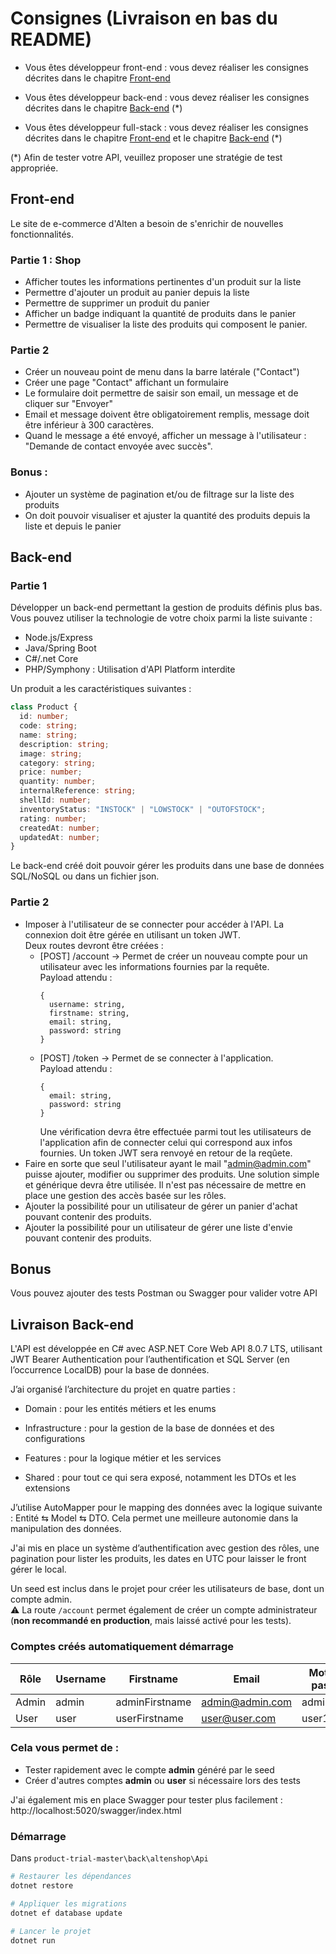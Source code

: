 # Consignes (Livraison en bas du README)

- Vous êtes développeur front-end : vous devez réaliser les consignes décrites dans le chapitre [Front-end](#Front-end)

- Vous êtes développeur back-end : vous devez réaliser les consignes décrites dans le chapitre [Back-end](#Back-end) (*)

- Vous êtes développeur full-stack : vous devez réaliser les consignes décrites dans le chapitre [Front-end](#Front-end) et le chapitre [Back-end](#Back-end) (*)

(*) Afin de tester votre API, veuillez proposer une stratégie de test appropriée.

## Front-end

Le site de e-commerce d'Alten a besoin de s'enrichir de nouvelles fonctionnalités.

### Partie 1 : Shop

- Afficher toutes les informations pertinentes d'un produit sur la liste
- Permettre d'ajouter un produit au panier depuis la liste 
- Permettre de supprimer un produit du panier
- Afficher un badge indiquant la quantité de produits dans le panier
- Permettre de visualiser la liste des produits qui composent le panier.

### Partie 2

- Créer un nouveau point de menu dans la barre latérale ("Contact")
- Créer une page "Contact" affichant un formulaire
- Le formulaire doit permettre de saisir son email, un message et de cliquer sur "Envoyer"
- Email et message doivent être obligatoirement remplis, message doit être inférieur à 300 caractères.
- Quand le message a été envoyé, afficher un message à l'utilisateur : "Demande de contact envoyée avec succès".

### Bonus : 

- Ajouter un système de pagination et/ou de filtrage sur la liste des produits
- On doit pouvoir visualiser et ajuster la quantité des produits depuis la liste et depuis le panier 

## Back-end

### Partie 1

Développer un back-end permettant la gestion de produits définis plus bas.
Vous pouvez utiliser la technologie de votre choix parmi la liste suivante :

- Node.js/Express
- Java/Spring Boot
- C#/.net Core
- PHP/Symphony : Utilisation d'API Platform interdite

Un produit a les caractéristiques suivantes : 

``` typescript
class Product {
  id: number;
  code: string;
  name: string;
  description: string;
  image: string;
  category: string;
  price: number;
  quantity: number;
  internalReference: string;
  shellId: number;
  inventoryStatus: "INSTOCK" | "LOWSTOCK" | "OUTOFSTOCK";
  rating: number;
  createdAt: number;
  updatedAt: number;
}
```

Le back-end créé doit pouvoir gérer les produits dans une base de données SQL/NoSQL ou dans un fichier json.

### Partie 2

- Imposer à l'utilisateur de se connecter pour accéder à l'API.
  La connexion doit être gérée en utilisant un token JWT.  
  Deux routes devront être créées :
  * [POST] /account -> Permet de créer un nouveau compte pour un utilisateur avec les informations fournies par la requête.   
    Payload attendu : 
    ```
    {
      username: string,
      firstname: string,
      email: string,
      password: string
    }
    ```
  * [POST] /token -> Permet de se connecter à l'application.  
    Payload attendu :  
    ```
    {
      email: string,
      password: string
    }
    ```
    Une vérification devra être effectuée parmi tout les utilisateurs de l'application afin de connecter celui qui correspond aux infos fournies. Un token JWT sera renvoyé en retour de la reqûete.
- Faire en sorte que seul l'utilisateur ayant le mail "admin@admin.com" puisse ajouter, modifier ou supprimer des produits. Une solution simple et générique devra être utilisée. Il n'est pas nécessaire de mettre en place une gestion des accès basée sur les rôles.
- Ajouter la possibilité pour un utilisateur de gérer un panier d'achat pouvant contenir des produits.
- Ajouter la possibilité pour un utilisateur de gérer une liste d'envie pouvant contenir des produits.

## Bonus

Vous pouvez ajouter des tests Postman ou Swagger pour valider votre API

## Livraison Back-end

L'API est développée en C# avec ASP.NET Core Web API 8.0.7 LTS, utilisant JWT Bearer Authentication pour l’authentification et SQL Server (en l’occurrence LocalDB) pour la base de données.

J’ai organisé l’architecture du projet en quatre parties :

- Domain : pour les entités métiers et les enums

- Infrastructure : pour la gestion de la base de données et des configurations

- Features : pour la logique métier et les services

- Shared : pour tout ce qui sera exposé, notamment les DTOs et les extensions

J’utilise AutoMapper pour le mapping des données avec la logique suivante : Entité ⇆ Model ⇆ DTO. Cela permet une meilleure autonomie dans la manipulation des données.

J'ai mis en place un système d’authentification avec gestion des rôles, une pagination pour lister les produits, les dates en UTC pour laisser le front gérer le local.

Un seed est inclus dans le projet pour créer les utilisateurs de base, dont un compte admin.  
⚠️ La route `/account` permet également de créer un compte administrateur (**non recommandé en production**, mais laissé activé pour les tests).

### Comptes créés automatiquement démarrage

| Rôle  | Username | Firstname       | Email             | Mot de passe |
|-------|----------|----------------|-------------------|--------------|
| Admin | admin    | adminFirstname | admin@admin.com   | admin123     |
| User  | user     | userFirstname  | user@user.com     | user123      |

### Cela vous permet de :
- Tester rapidement avec le compte **admin** généré par le seed
- Créer d'autres comptes **admin** ou **user** si nécessaire lors des tests

J'ai également mis en place Swagger pour tester plus facilement : http://localhost:5020/swagger/index.html

###  Démarrage

Dans ```product-trial-master\back\altenshop\Api```

```bash
# Restaurer les dépendances
dotnet restore

# Appliquer les migrations
dotnet ef database update

# Lancer le projet
dotnet run
```